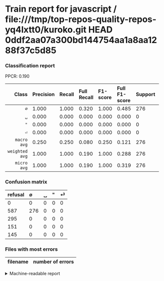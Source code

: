 # Train report for javascript / file:///tmp/top-repos-quality-repos-yq4lxtt0/kuroko.git HEAD 0ddf2aa07a300bd144754aa1a8aa1288f37c5d85

### Classification report

PPCR: 0.190

| Class | Precision | Recall | Full Recall | F1-score | Full F1-score | Support | Full Support | PPCR |
|------:|:----------|:-------|:------------|:---------|:---------|:--------|:-------------|:-----|
| `∅` | 1.000| 1.000| 0.320| 1.000| 0.485| 276| 863| 0.320 |
| `␣` | 0.000| 0.000| 0.000| 0.000| 0.000| 0| 295| 0.000 |
| `"` | 0.000| 0.000| 0.000| 0.000| 0.000| 0| 151| 0.000 |
| `⏎` | 0.000| 0.000| 0.000| 0.000| 0.000| 0| 145| 0.000 |
| `macro avg` | 0.250| 0.250| 0.080| 0.250| 0.121| 276| 1454| 0.190 |
| `weighted avg` | 1.000| 1.000| 0.190| 1.000| 0.288| 276| 1454| 0.190 |
| `micro avg` | 1.000| 1.000| 0.190| 1.000| 0.319| 276| 1454| 0.190 |

### Confusion matrix

|refusal|  ∅| ␣| "| ⏎| 
|:---|:---|:---|:---|:---|
|0 |0 |0 |0 |0 |
|587 |276 |0 |0 |0 |
|295 |0 |0 |0 |0 |
|151 |0 |0 |0 |0 |
|145 |0 |0 |0 |0 |

### Files with most errors

| filename | number of errors|
|:----:|:-----|

<details>
    <summary>Machine-readable report</summary>
```json
{
  "cl_report": {"\"": {"f1-score": 0.0, "precision": 0.0, "recall": 0.0, "support": 0}, "macro avg": {"f1-score": 0.25, "precision": 0.25, "recall": 0.25, "support": 276}, "micro avg": {"f1-score": 1.0, "precision": 1.0, "recall": 1.0, "support": 276}, "weighted avg": {"f1-score": 1.0, "precision": 1.0, "recall": 1.0, "support": 276}, "\u2205": {"f1-score": 1.0, "precision": 1.0, "recall": 1.0, "support": 276}, "\u23ce": {"f1-score": 0.0, "precision": 0.0, "recall": 0.0, "support": 0}, "\u2423": {"f1-score": 0.0, "precision": 0.0, "recall": 0.0, "support": 0}},
  "cl_report_full": {"\"": {"f1-score": 0.0, "precision": 0.0, "recall": 0.0, "support": 151}, "macro avg": {"f1-score": 0.12115891132572433, "precision": 0.25, "recall": 0.07995365005793743, "support": 1454}, "micro avg": {"f1-score": 0.3190751445086705, "precision": 1.0, "recall": 0.18982118294360384, "support": 1454}, "weighted avg": {"f1-score": 0.28764825439917496, "precision": 0.59353507565337, "recall": 0.18982118294360384, "support": 1454}, "\u2205": {"f1-score": 0.4846356453028973, "precision": 1.0, "recall": 0.31981460023174973, "support": 863}, "\u23ce": {"f1-score": 0.0, "precision": 0.0, "recall": 0.0, "support": 145}, "\u2423": {"f1-score": 0.0, "precision": 0.0, "recall": 0.0, "support": 295}},
  "ppcr": 0.18982118294360384
}
```
</details>
